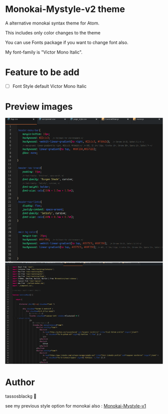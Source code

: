 # Monokai-Mystyle-v2 theme

A alternative monokai syntax theme for Atom.

This includes only color changes to the theme 

You can use Fonts package if you want to change font also.

My font-family is "Victor Mono Italic".

# Feature to be add
- [ ] Font Style default Victor Mono Italic

# Preview images

![](https://github.com/tassosblackg/monokai/blob/master/images-example/css-style-example.png)
![](https://github.com/tassosblackg/monokai/blob/master/images-example/js-style-syntax.png)

# Author

tassosblackg :japanese_ogre:

see my previous style option for monokai also : [Monokai-Mystyle-v1](https://github.com/tassosblackg/Monokai-syntax-mystyle)

